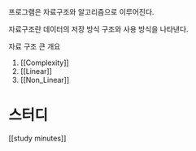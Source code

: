   프로그램은 자료구조와 알고리즘으로 이루어진다. 

자료구조란 데이터의 저장 방식 구조와 사용 방식을 나타낸다. 

자료 구조 큰 개요 
1. [[Complexity]] 
2. [[Linear]]
3. [[Non_Linear]]
 

# 스터디

[[study minutes]]


